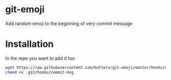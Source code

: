# git-emoji

Add random emoji to the beginning of very commit message

# Installation

In the repo you want to add it too
```bash
wget https://raw.githubusercontent.com/butlerx/git-emoji/master/hooks/commit-msg -O .git/hooks/commit-msg
chmod +x .git/hooks/commit-msg
```
